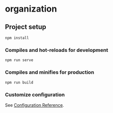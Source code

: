 # organization

## Project setup
```
npm install
```

### Compiles and hot-reloads for development
```
npm run serve
```

### Compiles and minifies for production
```
npm run build
```

### Customize configuration
See [Configuration Reference](https://cli.vuejs.org/config/).


<!-- PartEmployee page_1 -->
<!-- EmployeePage page_2 -->
<!-- PositionPage page_3 -->
<!-- FactoryPart page_4 -->
<!-- DirectionPage page_5 -->
<!-- TypesPage page_6 -->
<!-- SkillPage page_7 -->
<!-- Skill - Organization page_8 -->
<!-- Archive cadry - page_9 -->






